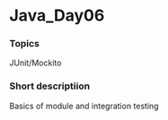 # Java_Day06

### Topics
JUnit/Mockito


### Short descriptiion
Basics of module and integration testing
